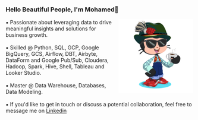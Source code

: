 ### Hello Beautiful People, I'm Mohamed👋

<img align="right" width="200" height="200" src="https://github.com/Mohamed-Abdelsatar/Mohamed-Abdelsatar/blob/master/sutra.png" >

▪ Passionate about leveraging data to drive meaningful insights and solutions for business growth.<br><br>
▪ Skilled @ Python, SQL, GCP, Google BigQuery, GCS, Airflow, DBT, Airbyte, DataForm and Google Pub/Sub, Cloudera, Hadoop, Spark, Hive, Shell, Tableau and Looker Studio.<br><br>
▪ Master @ Data Warehouse, Databases, Data Modeling.<br><br>
▪ If you'd like to get in touch or discuss a potential collaboration, feel free to message me on <a href="https://www.linkedin.com/in/mohamedabdelsatar" target="_blank">Linkedin</a>


